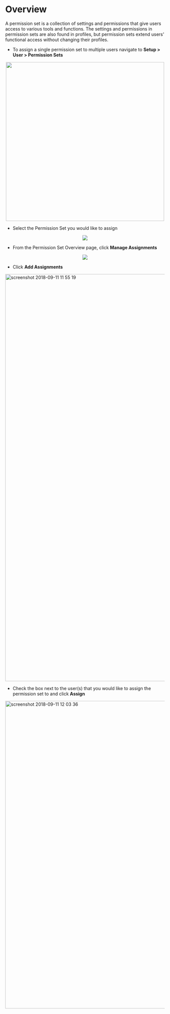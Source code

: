 # Overview

A permission set is a collection of settings and permissions that give users access to various tools and functions. The settings and permissions in permission sets are also found in profiles, but permission sets extend users' functional access without changing their profiles.


* To assign a single permission set to multiple users navigate to **Setup > User > Permission Sets**

<p align="center"><img height="500" src=https://s3.us-east-2.amazonaws.com/appiphony-parts-catalog/Permission+Set/Screenshot+2018-09-11+16.34.51.png></p>

* Select the Permission Set you would like to assign

<p align="center"><img src=https://s3.us-east-2.amazonaws.com/appiphony-parts-catalog/Permission+Set/Screenshot+2018-09-12+11.24.41.png></p>

* From the Permission Set Overview page, click **Manage Assignments**

<p align="center"><img src=https://s3.us-east-2.amazonaws.com/appiphony-parts-catalog/Permission+Set/Screenshot+2018-09-12+13.34.48.png></p>

* Click **Add Assignments**
<img width="1281" alt="screenshot 2018-09-11 11 55 19" src="https://user-images.githubusercontent.com/40306361/45375183-d4e2a300-b5b9-11e8-9e27-e5ffa04793e2.png">

* Check the box next to the user(s) that you would like to assign the permission set to and click **Assign**
<img width="968" alt="screenshot 2018-09-11 12 03 36" src="https://user-images.githubusercontent.com/40306361/45375499-c2b53480-b5ba-11e8-87b0-57282de543d1.png">

